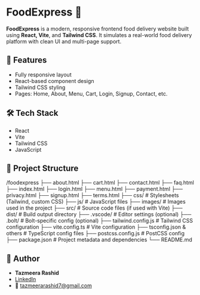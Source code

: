 # FoodExpress 🍔

**FoodExpress** is a modern, responsive frontend food delivery website built using **React, Vite**, and **Tailwind CSS**. It simulates a real-world food delivery platform with clean UI and multi-page support.

## 🚀 Features

- Fully responsive layout
- React-based component design
- Tailwind CSS styling
- Pages: Home, About, Menu, Cart, Login, Signup, Contact, etc.

## 🛠 Tech Stack

- React
- Vite
- Tailwind CSS
- JavaScript


## 📁 Project Structure
/foodexpress
├── about.html
├── cart.html
├── contact.html
├── faq.html
├── index.html
├── login.html
├── menu.html
├── payment.html
├── privacy.html
├── signup.html
├── terms.html
├── css/ # Stylesheets (Tailwind, custom CSS)
├── js/ # JavaScript files
├── images/ # Images used in the project
├── src/ # Source code files (if used with Vite)
├── dist/ # Build output directory
├── .vscode/ # Editor settings (optional)
├── .bolt/ # Bolt-specific config (optional)
├── tailwind.config.js # Tailwind CSS configuration
├── vite.config.ts # Vite configuration
├── tsconfig.json & others # TypeScript config files
├── postcss.config.js # PostCSS config
├── package.json # Project metadata and dependencies
└── README.md


## 📌 Author

- **Tazmeera Rashid**  
- [LinkedIn](https://www.linkedin.com/in/tazmeera-rashid/)  
- 📧 tazmeerarashid7@gmail.com
